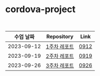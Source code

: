 # cordova-project

<br>

|수업 날짜| Repository | Link |
|:------:|:---:|:---:|
|2023-09-12|<a href="https://github.com/wkdtpqls/cordova-project/tree/master/0912">1주차 레포트</a>|<a href="https://wkdtpqls.github.io/cordova-project/0912/smile">0912</a>|
|2023-09-19|<a href="https://github.com/wkdtpqls/cordova-project/tree/master/0919">2주차 레포트</a>|<a href="https://wkdtpqls.github.io/cordova-project/0919/index">0919</a>|
|2023-09-26|<a href="https://github.com/wkdtpqls/cordova-project/tree/master/0926">3주차 레포트</a>|<a href="https://wkdtpqls.github.io/cordova-project/0926/minfo">0926</a>|
